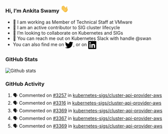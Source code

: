 ### Hi, I’m Ankita Swamy <img src="svg/wave.gif" width="25px"> 

- 💼 I am working as Member of Technical Staff at VMware
- 👀 I am an active contributor to SIG cluster lifecycle 
- 💞️ I’m looking to collaborate on Kubernetes and SIGs
- 💬 You can reach me out on Kubernetes Slack with handle @swan
- You can also find me on <a href="https://twitter.com/SwamyAnkita" target="blank"><img align="center" src="https://raw.githubusercontent.com/Ankitasw/Ankitasw/master/svg/twitter.svg" alt="Ankitasw" height="25" width="25" color="#1DA1f2" /></a>, or on <a href="https://www.linkedin.com/in/Ankitaswamy/" target="blank"><img align="center" src="https://raw.githubusercontent.com/Ankitasw/Ankitasw/master/svg/linkedin.svg" alt="Ankitasw" height="25" width="25" /></a>

### GitHub Stats
![Github stats](https://github-readme-stats.vercel.app/api?username=Ankitasw&count_private=true&show_icons=true&theme=tokyonight)

### GitHub Activity 
<!--START_SECTION:activity-->
1. 🗣 Commented on [#3257](https://github.com/kubernetes-sigs/cluster-api-provider-aws/issues/3257) in [kubernetes-sigs/cluster-api-provider-aws](https://github.com/kubernetes-sigs/cluster-api-provider-aws)
2. 🗣 Commented on [#3316](https://github.com/kubernetes-sigs/cluster-api-provider-aws/issues/3316) in [kubernetes-sigs/cluster-api-provider-aws](https://github.com/kubernetes-sigs/cluster-api-provider-aws)
3. 🗣 Commented on [#3369](https://github.com/kubernetes-sigs/cluster-api-provider-aws/issues/3369) in [kubernetes-sigs/cluster-api-provider-aws](https://github.com/kubernetes-sigs/cluster-api-provider-aws)
4. 🗣 Commented on [#3367](https://github.com/kubernetes-sigs/cluster-api-provider-aws/issues/3367) in [kubernetes-sigs/cluster-api-provider-aws](https://github.com/kubernetes-sigs/cluster-api-provider-aws)
5. 🗣 Commented on [#3369](https://github.com/kubernetes-sigs/cluster-api-provider-aws/issues/3369) in [kubernetes-sigs/cluster-api-provider-aws](https://github.com/kubernetes-sigs/cluster-api-provider-aws)
<!--END_SECTION:activity-->
